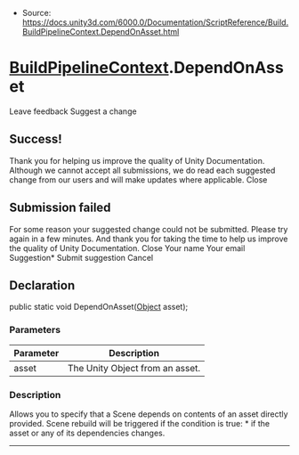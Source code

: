 * Source: https://docs.unity3d.com/6000.0/Documentation/ScriptReference/Build.BuildPipelineContext.DependOnAsset.html

#  [BuildPipelineContext](https://docs.unity3d.com/6000.0/Documentation/ScriptReference/Build.BuildPipelineContext.html).DependOnAsset
Leave feedback
Suggest a change
## Success!
Thank you for helping us improve the quality of Unity Documentation. Although we cannot accept all submissions, we do read each suggested change from our users and will make updates where applicable.
Close
## Submission failed
For some reason your suggested change could not be submitted. Please <a>try again</a> in a few minutes. And thank you for taking the time to help us improve the quality of Unity Documentation.
Close
Your name Your email Suggestion* Submit suggestion
Cancel
## Declaration
public static void DependOnAsset([Object](https://docs.unity3d.com/6000.0/Documentation/ScriptReference/Object.html) asset); 
### Parameters
Parameter | Description  
---|---  
asset | The Unity Object from an asset.  
### Description
Allows you to specify that a Scene depends on contents of an asset directly provided.
Scene rebuild will be triggered if the condition is true: * if the asset or any of its dependencies changes.
* * *
